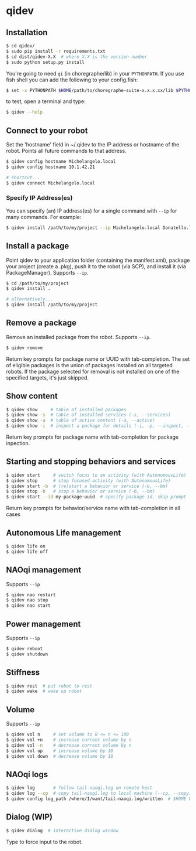 # qidev

## Installation

```sh
$ cd qidev/
$ sudo pip install -r requirements.txt
$ cd dist/qidev-X.X  # where X.X is the version number
$ sudo python setup.py install
```

You're going to need `qi` (in choregraphe/lib) in your `PYTHONPATH`. If you use
fish shell you can add the following to your config.fish:

```sh
$ set -x PYTHONPATH $HOME/path/to/choregraphe-suite-x.x.x.xx/lib $PYTHONPATH
```

to test, open a terminal and type:
```sh
$ qidev --help
``` 

## Connect to your robot
Set the 'hostname' field in ~/.qidev to the IP address or hostname of the robot. Points all future commands to that address.

```sh
$ qidev config hostname Michelangelo.local
$ qidev config hostname 10.1.42.21

# shortcut...
$ qidev connect Michelangelo.local
```

### Specify IP Address(es)
You can specify (an) IP address(es) for a single command with `--ip` for many commands. For example:

```sh
$ qidev install /path/to/my/project --ip Michelangelo.local Donatello.local Raphael.local Leonardo.local
```

## Install a package
Point qidev to your application folder (containing the manifest.xml), package your project (create a .pkg), push it to the robot (via SCP), and install it (via PackageManager). Supports `--ip`.
```sh
$ cd /path/to/my/project
$ qidev install .

# alternatively...
$ qidev install /path/to/my/project
```

## Remove a package
Remove an installed package from the robot. Supports `--ip`.
```sh
$ qidev remove
```

Return key prompts for package name or UUID with tab-completion. The set of eligible packages is the union of packages installed on all targeted robots. If the package selected for removal is not installed on one of the specified targets, it's just skipped.

## Show content
```sh
$ qidev show     # table of installed packages
$ qidev show -s  # table of installed services (-s, --services)
$ qidev show -a  # table of active content (-a, --active)
$ qidev show -i  # inspect a package for details (-i, -p, --inspect, --package)
```
Return key prompts for package name with tab-completion for package inpection.

## Starting and stopping behaviors and services
```sh
$ qidev start     # switch focus to an activity (with AutonomousLife)
$ qidev stop      # stop focused activity (with AutonomousLife)
$ qidev start -b  # (re)start a behavior or service (-b, --bm)
$ qidev stop -b   # stop a behavior or service (-b, --bm)
$ qidev start --id my-package-uuid  # specify package id, skip prompt
```
Return key prompts for behavior/service name with tab-completion in all cases

## Autonomous Life management
```sh
$ qidev life on
$ qidev life off
```

## NAOqi management
Supports `--ip`
```sh
$ qidev nao restart
$ qidev nao stop
$ qidev nao start
```

## Power management
Supports `--ip`
```sh
$ qidev reboot
$ qidev shutdown
```

## Stiffness
```sh
$ qidev rest  # put robot to rest
$ qidev wake  # wake up robot
```

## Volume
Supports `--ip`
```sh
$ qidev vol n     # set volume to 0 <= n <= 100
$ qidev vol +n    # increase current volume by n
$ qidev vol -n    # decrease current volume by n
$ qidev vol up    # increase volume by 10
$ qidev vol down  # decrease volume by 10
```

## NAOqi logs
```sh
$ qidev log       # follow tail-naoqi.log on remote host
$ qidev log --cp  # copy tail-naoqi.log to local machine (--cp, --copy)
$ qidev config log_path /where/I/want/tail-naoqi.log/written  # $HOME by default
```

## Dialog (WIP)
```sh
$ qidev dialog  # interactive dialog window
```
Type to force input to the robot.
